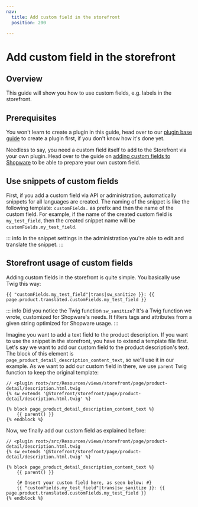 ```yaml
---
nav:
  title: Add custom field in the storefront
  position: 200

---
```


# Add custom field in the storefront

## Overview

This guide will show you how to use custom fields, e.g. labels in the storefront.

## Prerequisites

You won't learn to create a plugin in this guide, head over to our [plugin base guide](../plugin-base-guide) to create a plugin first, if you don't know how it's done yet.

Needless to say, you need a custom field itself to add to the Storefront via your own plugin. Head over to the guide on [adding custom fields to Shopware](../framework/custom-field/add-custom-field) to be able to prepare your own custom field.

## Use snippets of custom fields

First, if you add a custom field via API or administration, automatically snippets for all languages are created. The naming of the snippet is like the following template: `customFields.` as prefix and then the name of the custom field. For example, if the name of the created custom field is `my_test_field`, then the created snippet name will be `customFields.my_test_field`.

::: info
In the snippet settings in the administration you're able to edit and translate the snippet.
:::

## Storefront usage of custom fields

Adding custom fields in the storefront is quite simple. You basically use Twig this way:

```text
{{ "customFields.my_test_field"|trans|sw_sanitize }}: {{ page.product.translated.customFields.my_test_field }}
```

::: info
Did you notice the Twig function `sw_sanitize`? It's a Twig function we wrote, customized for Shopware's needs. It filters tags and attributes from a given string optimized for Shopware usage.
:::

Imagine you want to add a text field to the product description. If you want to use the snippet in the storefront, you have to extend a template file first. Let's say we want to add our custom field to the product description's text. The block of this element is `page_product_detail_description_content_text`, so we'll use it in our example. As we want to add our custom field in there, we use `parent` Twig function to keep the original template:

```text
// <plugin root>/src/Resources/views/storefront/page/product-detail/description.html.twig
{% sw_extends '@Storefront/storefront/page/product-detail/description.html.twig' %}

{% block page_product_detail_description_content_text %}
    {{ parent() }}
{% endblock %}
```

Now, we finally add our custom field as explained before:

```text
// <plugin root>/src/Resources/views/storefront/page/product-detail/description.html.twig
{% sw_extends '@Storefront/storefront/page/product-detail/description.html.twig' %}

{% block page_product_detail_description_content_text %}
    {{ parent() }}

    {# Insert your custom field here, as seen below: #}
    {{ "customFields.my_test_field"|trans|sw_sanitize }}: {{ page.product.translated.customFields.my_test_field }}
{% endblock %}
```

